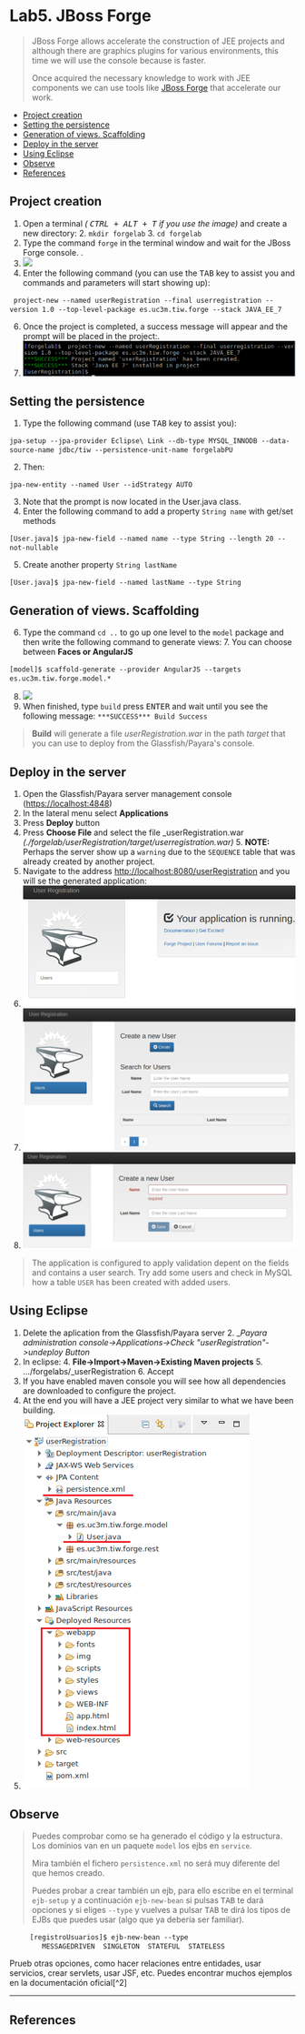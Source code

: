 # Lab5. JBoss Forge

> JBoss Forge allows  accelerate the construction of JEE projects and although there are graphics plugins for various environments, this time we will use the console because is faster.
>
> Once acquired the necessary knowledge to work with JEE components we can use tools like [JBoss Forge](https://forge.jboss.org) that accelerate our work.

<!-- MarkdownTOC -->

- [Project creation](#project-creation)
- [Setting the persistence](#setting-the-persistence)
- [Generation of views. Scaffolding](#generation-of-views-scaffolding)
- [Deploy in the server](#deploy-in-the-server)
- [Using Eclipse](#using-eclipse)
- [Observe](#observe)
- [References](#references)

<!-- /MarkdownTOC -->


## Project creation

1. Open a terminal  _( <kbd>CTRL + ALT + T</kbd> if you use the image)_ and create a new directory:
    2. `mkdir forgelab`
    3. `cd forgelab`
3. Type the command `forge` in the terminal window and wait for the JBoss Forge console. .
4. ![](images/Imagen1.png)
5.  Enter the following command (you can use the <kbd>TAB</kbd> key to assist you and commands and parameters will start showing up):

```
 project-new --named userRegistration --final userregistration --version 1.0 --top-level-package es.uc3m.tiw.forge --stack JAVA_EE_7
```

6. Once the project is completed,  a success message will appear and the prompt will be placed in the project:. 
7. ![](images/Imagen2Eng.png)


## Setting the persistence

1. Type the following command (use <kbd>TAB</kbd> key to assist you):

```
jpa-setup --jpa-provider Eclipse\ Link --db-type MYSQL_INNODB --data-source-name jdbc/tiw --persistence-unit-name forgelabPU 
```

2. Then:

```
jpa-new-entity --named User --idStrategy AUTO
```

3. Note that the prompt is now located in the User.java class.
4. Enter the following command to add a property `String name` with get/set methods

```
[User.java]$ jpa-new-field --named name --type String --length 20 --not-nullable 
```

5. Create another property `String lastName`

```
[User.java]$ jpa-new-field --named lastName --type String

```

## Generation of views. Scaffolding

6. Type the command `cd ..` to go up one level to the `model` package and then write the following command to generate views:
    7. You can choose between  __Faces or AngularJS__

```
[model]$ scaffold-generate --provider AngularJS --targets es.uc3m.tiw.forge.model.*  
```
8. ![](images/Imagen3.png)
9. When finished, type `build` press <kbd>ENTER</kbd> and wait until you see the following message: `***SUCCESS*** Build Success`
> __Build__ will generate a file _userRegistration.war_ in the path _target_ that you can use to deploy from the Glassfish/Payara's console.
> 

## Deploy in the server

1. Open the Glassfish/Payara server management console ([https://localhost:4848](https://localhost:4848))
2. In the lateral menu select __Applications__
3. Press __Deploy__ button
4. Press  __Choose File__ and select the file _userRegistration.war _(./forgelab/userRegistration/target/userregistration.war)_
    5. __NOTE:__ Perhaps the server show up a `warning` due to the `SEQUENCE` table that was already created by another project.
5. Navigate to the address [http://localhost:8080/userRegistration](http://localhost:8080/userRegistration) and you will se the generated application:
6. ![](images/Imagen4Eng.png)
7. ![](images/Imagen5Eng.png)
8. ![](images/Imagen6Eng.png)

> The application is configured to apply validation depent on the fields and contains a user search.
> Try add some users and check in MySQL how a table `USER` has been created with added users.

## Using Eclipse

1. Delete the aplication from the Glassfish/Payara server
    2. __Payara administration console->Applications->Check "_userRegistration"->undeploy Button__
3. In eclipse:
    4. __File->Import->Maven->Existing Maven projects__
    5. .../forgelabs/_userRegistration
    6. Accept
7. If you have enabled maven console you will see how all dependencies are downloaded to configure the project.
8. At the end you will have a JEE project very similar to what we have been building.
9. ![](images/Imagen7eng.png)

## Observe

>
> Puedes comprobar como se ha generado el código y la estructura. Los dominios van en un paquete `model` los ejbs en `service`.
> 
> Mira también el fichero `persistence.xml` no será muy diferente del que hemos creado.
> 
> Puedes probar a crear también un ejb, para ello escribe en el terminal `ejb-setup` y a continuación `ejb-new-bean` si pulsas <kbd>TAB</kbd> te dará opciones y si eliges `--type` y vuelves a pulsar <kbd>TAB</kbd> te dirá los tipos de EJBs que puedes usar (algo que ya debería ser familiar).
> 

         [registroUsuarios]$ ejb-new-bean --type
            MESSAGEDRIVEN  SINGLETON  STATEFUL  STATELESS

Prueb otras opciones, como hacer relaciones entre entidades, usar servicios, crear servlets, usar JSF, etc. Puedes encontrar muchos ejemplos en la documentación oficial[^2]

---
## References

[^1]: [https://forge.jboss.org/documentation](https://forge.jboss.org/documentation)
